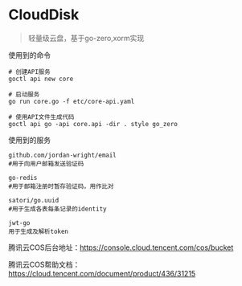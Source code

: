 # CloudDisk
>轻量级云盘，基于go-zero,xorm实现

使用到的命令
```text
# 创建API服务
goctl api new core

# 启动服务
go run core.go -f etc/core-api.yaml

# 使用API文件生成代码
goctl api go -api core.api -dir . style go_zero
```
使用到的服务
```text
github.com/jordan-wright/email
#用于向用户邮箱发送验证码

go-redis
#用于邮箱注册时暂存验证码，用作比对

satori/go.uuid
#用于生成各表每条记录的identity

jwt-go
用于生成及解析token
```
腾讯云COS后台地址：https://console.cloud.tencent.com/cos/bucket

腾讯云COS帮助文档：https://cloud.tencent.com/document/product/436/31215
